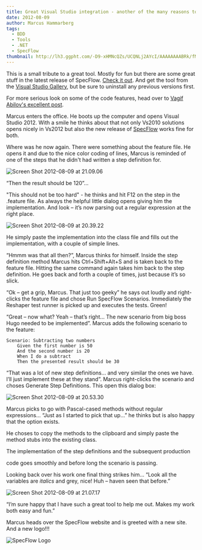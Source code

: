 ```yaml
---
title: Great Visual Studio integration - another of the many reasons to upgrade to SpecFlow 1.9
date: 2012-08-09
author: Marcus Hammarberg
tags:
  - BDD
  - Tools
  - .NET
  - SpecFlow
thumbnail: http://lh3.ggpht.com/-D9-xHMNcQZs/UCQNLj2AYcI/AAAAAAAABRk/fMIrv2IHpLI/s72-c/Screen%252520Shot%2525202012-08-09%252520at%25252021.09.06_thumb.png?imgmax=800
---
```


This is a small tribute to a great tool. Mostly for fun but there are some great stuff in the latest release of SpecFlow. [Check it out](http://www.specflow.org/specflownew/WhatsNew19.html). And get the tool from the [Visual Studio Gallery](http://visualstudiogallery.msdn.microsoft.com/9915524d-7fb0-43c3-bb3c-a8a14fbd40ee), but be sure to uninstall any previous versions first.

For more serious look on some of the code features, head over to [Vagif Abilov's excellent post](http://bloggingabout.net/blogs/vagif/archive/2012/08/07/dry-one-of-the-many-reasons-to-upgrade-to-specflow-1-9.aspx).

Marcus enters the office. He boots up the computer and opens Visual Studio 2012. With a smile he thinks about that not only Vs2010 solutions opens nicely in Vs2012 but also the new release of [SpecFlow](http://www.specflow.org) works fine for both.

Where was he now again. There were something about the feature file. He opens it and due to the nice color coding of lines, Marcus is reminded of one of the steps that he didn't had written a step definition for.

![Screen Shot 2012-08-09 at 21.09.06](http://lh3.ggpht.com/-D9-xHMNcQZs/UCQNLj2AYcI/AAAAAAAABRk/fMIrv2IHpLI/Screen%252520Shot%2525202012-08-09%252520at%25252021.09.06_thumb.png?imgmax=800)

“Then the result should be 120”…

"This should not be too hard" - he thinks and hit F12 on the step in the .feature file. As always the helpful little dialog opens giving him the implementation. And look – it’s now parsing out a regular expression at the right place.

![Screen Shot 2012-08-09 at 20.39.22](http://lh3.ggpht.com/-OPKNKyc4ZdU/UCQNP76TgyI/AAAAAAAABR4/2_GBzVUDBn0/Screen%252520Shot%2525202012-08-09%252520at%25252020.39.22_thumb.png?imgmax=800)

He simply paste the implementation into the class file and fills out the implementation, with a couple of simple lines.

“Hmmm was that all then?”, Marcus thinks for himself. Inside the step definition method Marcus hits Ctrl+Shift+Alt+S and is taken back to the feature file. Hitting the same command again takes him back to the step definition. He goes back and forth a couple of times, just because it’s so slick.

“Ok – get a grip, Marcus. That just too geeky” he says out loudly and right-clicks the feature file and chose Run SpecFlow Scenarios. Immediately the Reshaper test runner is picked up and executes the tests. Green!

“Great – now what? Yeah – that’s right… The new scenario from big boss Hugo needed to be implemented”. Marcus adds the following scenario to the feature:

```gherkin
Scenario: Subtracting two numbers
    Given the first number is 50
    And the second number is 20
    When I do a subtract
    Then the presented result should be 30
```

“That was a lot of new step definitions… and very similar the ones we have. I’ll just implement these at they stand”. Marcus right-clicks the scenario and choses Generate Step Definitions. This open this dialog box:

![Screen Shot 2012-08-09 at 20.53.30](http://lh4.ggpht.com/-1_xC8jdpKt4/UCQNSZpOywI/AAAAAAAABSM/1NUwvxMX4PM/Screen%252520Shot%2525202012-08-09%252520at%25252020.53.30_thumb%25255B1%25255D.png?imgmax=800)

Marcus picks to go with Pascal-cased methods without regular expressions…
“Just as I started to pick that up…” he thinks but is also happy that the option exists.

He choses to copy the methods to the clipboard and simply paste the method stubs into the existing class.

The implementation of the step definitions and the subsequent production

 code goes smoothly and before long the scenario is passing.

Looking back over his work one final thing strikes him… “Look all the variables are *italics* and grey, nice! Huh – haven seen that before.”

![Screen Shot 2012-08-09 at 21.07.17](http://lh5.ggpht.com/-UJd95wDVfng/UCQNVVLPs3I/AAAAAAAABSc/WeUqXjsxxYw/Screen%252520Shot%2525202012-08-09%252520at%25252021.07.17_thumb.png?imgmax=800)

“I’m sure happy that I have such a great tool to help me out. Makes my work both easy and fun.”

Marcus heads over the SpecFlow website and is greeted with a new site. And a new logo!!!

![SpecFlow Logo](http://www.specflow.org/specflownew/css/logo.png)